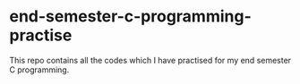 # end-semester-c-programming-practise
This repo contains all the codes which I have practised for my end semester C programming.
